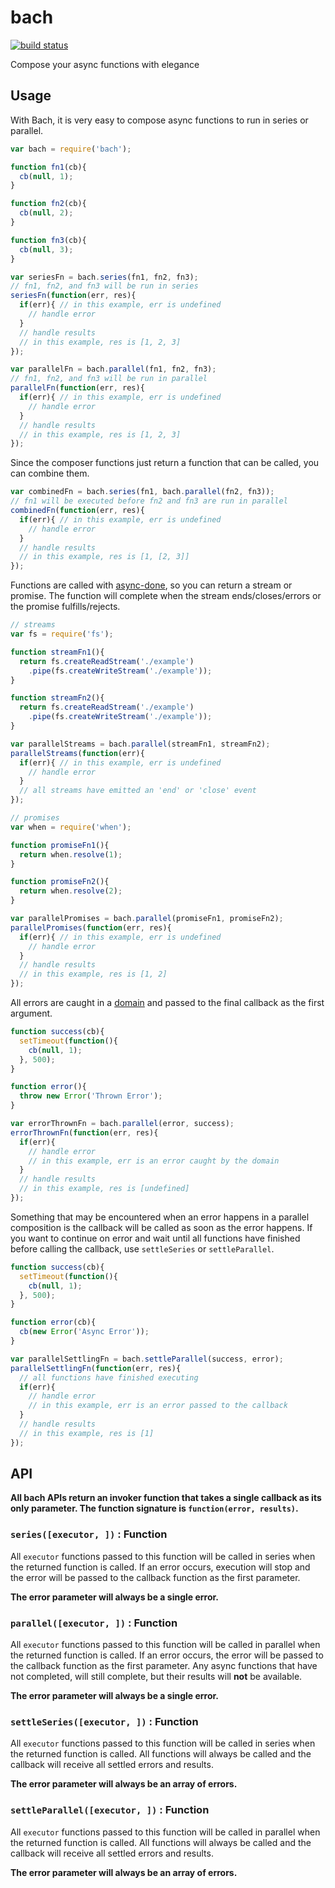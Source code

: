 bach
====

[![build status](https://secure.travis-ci.org/phated/bach.png)](http://travis-ci.org/phated/bach)

Compose your async functions with elegance

## Usage

With Bach, it is very easy to compose async functions to run in series or parallel.

```js
var bach = require('bach');

function fn1(cb){
  cb(null, 1);
}

function fn2(cb){
  cb(null, 2);
}

function fn3(cb){
  cb(null, 3);
}

var seriesFn = bach.series(fn1, fn2, fn3);
// fn1, fn2, and fn3 will be run in series
seriesFn(function(err, res){
  if(err){ // in this example, err is undefined
    // handle error
  }
  // handle results
  // in this example, res is [1, 2, 3]
});

var parallelFn = bach.parallel(fn1, fn2, fn3);
// fn1, fn2, and fn3 will be run in parallel
parallelFn(function(err, res){
  if(err){ // in this example, err is undefined
    // handle error
  }
  // handle results
  // in this example, res is [1, 2, 3]
});
```

Since the composer functions just return a function that can be called, you can combine them.

```js
var combinedFn = bach.series(fn1, bach.parallel(fn2, fn3));
// fn1 will be executed before fn2 and fn3 are run in parallel
combinedFn(function(err, res){
  if(err){ // in this example, err is undefined
    // handle error
  }
  // handle results
  // in this example, res is [1, [2, 3]]
});
```

Functions are called with [async-done](https://github.com/phated/async-done), so you can return a stream or promise.
The function will complete when the stream ends/closes/errors or the promise fulfills/rejects.

```js
// streams
var fs = require('fs');

function streamFn1(){
  return fs.createReadStream('./example')
    .pipe(fs.createWriteStream('./example'));
}

function streamFn2(){
  return fs.createReadStream('./example')
    .pipe(fs.createWriteStream('./example'));
}

var parallelStreams = bach.parallel(streamFn1, streamFn2);
parallelStreams(function(err){
  if(err){ // in this example, err is undefined
    // handle error
  }
  // all streams have emitted an 'end' or 'close' event
});
```

```js
// promises
var when = require('when');

function promiseFn1(){
  return when.resolve(1);
}

function promiseFn2(){
  return when.resolve(2);
}

var parallelPromises = bach.parallel(promiseFn1, promiseFn2);
parallelPromises(function(err, res){
  if(err){ // in this example, err is undefined
    // handle error
  }
  // handle results
  // in this example, res is [1, 2]
});
```

All errors are caught in a [domain](http://nodejs.org/api/domain.html) and passed to the final callback as the first argument.

```js
function success(cb){
  setTimeout(function(){
    cb(null, 1);
  }, 500);
}

function error(){
  throw new Error('Thrown Error');
}

var errorThrownFn = bach.parallel(error, success);
errorThrownFn(function(err, res){
  if(err){
    // handle error
    // in this example, err is an error caught by the domain
  }
  // handle results
  // in this example, res is [undefined]
});
```

Something that may be encountered when an error happens in a parallel composition is the callback
will be called as soon as the error happens. If you want to continue on error and wait until all
functions have finished before calling the callback, use `settleSeries` or `settleParallel`.

```js
function success(cb){
  setTimeout(function(){
    cb(null, 1);
  }, 500);
}

function error(cb){
  cb(new Error('Async Error'));
}

var parallelSettlingFn = bach.settleParallel(success, error);
parallelSettlingFn(function(err, res){
  // all functions have finished executing
  if(err){
    // handle error
    // in this example, err is an error passed to the callback
  }
  // handle results
  // in this example, res is [1]
});
```

## API

__All bach APIs return an invoker function that takes a single callback as its only parameter.
The function signature is `function(error, results)`.__

### `series([executor, ])` : Function

All `executor` functions passed to this function will be called in series when the returned function is
called.  If an error occurs, execution will stop and the error will be passed to the callback function
as the first parameter.

__The error parameter will always be a single error.__

### `parallel([executor, ])` : Function

All `executor` functions passed to this function will be called in parallel when the returned function is
called.  If an error occurs, the error will be passed to the callback function
as the first parameter. Any async functions that have not completed, will still complete, but their results
will __not__ be available.

__The error parameter will always be a single error.__

### `settleSeries([executor, ])` : Function

All `executor` functions passed to this function will be called in series when the returned function is
called. All functions will always be called and the callback will receive all settled errors and results.

__The error parameter will always be an array of errors.__

### `settleParallel([executor, ])` : Function

All `executor` functions passed to this function will be called in parallel when the returned function is
called. All functions will always be called and the callback will receive all settled errors and results.

__The error parameter will always be an array of errors.__
